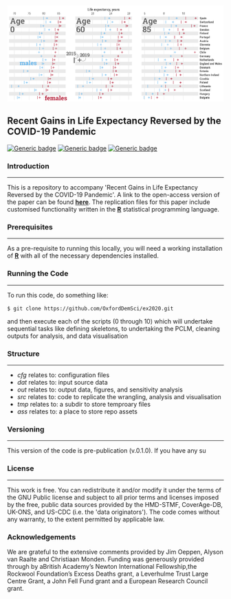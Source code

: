 <p align="center">
  <img src="https://github.com/OxfordDemSci/ex2020/blob/master/assets/fig-1-wo2020-ann.png" width="1000"/>
</p>


## Recent Gains in Life Expectancy Reversed by the COVID-19 Pandemic

[![Generic badge](https://img.shields.io/badge/R-4.0.4-orange.svg)](https://shields.io/)  [![Generic badge](https://img.shields.io/badge/License-GNU-<green>.svg)](https://shields.io/)  [![Generic badge](https://img.shields.io/badge/Maintained-Yes-red.svg)](https://shields.io/)

### Introduction
------------

This is a repository to accompany 'Recent Gains in Life Expectancy Reversed by the COVID-19 Pandemic'. A link to the open-access version of the paper can be found [**here**](https://vimeo.com/462292180). The replication files for this paper include customised functionality written in the [**R**](https://www.r-project.org/) statistical programming language.


### Prerequisites
------------

As a pre-requisite to running this locally, you will need a working installation of [**R**](https://www.r-project.org/) with all of the necessary dependencies installed. 

### Running the Code
------------

To run this code, do something like:

```console
$ git clone https://github.com/OxfordDemSci/ex2020.git
```

and then execute each of the scripts (0 through 10) which will undertake sequential tasks like defining skeletons, to undertaking the PCLM, cleaning outputs for analysis, and data visualisation


### Structure
----------------

* _cfg_ relates to: configuration files
* _dat_ relates to: input source data
* _out_ relates to: output data, figures, and sensitivity analysis
* _src_ relates to: code to replicate the wrangling, analysis and visualisation
* _tmp_ relates to: a subdir to store temproary files
* _ass_ relates to: a place to store repo assets

### Versioning
------------

This version of the code is pre-publication (v.0.1.0). If you have any su

### License
------------

This work is free. You can redistribute it and/or modify it under the terms of the GNU Public license and subject to all prior terms and licenses imposed by the free, public data sources provided by the HMD-STMF, CoverAge-DB, UK-ONS, and US-CDC (i.e. the 'data originators'). The code comes without any warranty, to the extent permitted by applicable law.

### Acknowledgements

We are grateful to the extensive comments provided by Jim Oeppen, Alyson van Raalte and Christiaan Monden. Funding was generously provided through by aBritish Academy’s Newton International Fellowship,the Rockwool Foundation’s Excess Deaths grant, a Leverhulme Trust Large Centre Grant, a John Fell Fund grant and a European Research Council grant.
